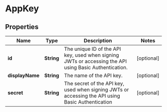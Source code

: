 

# AppKey

## Properties

Name | Type | Description | Notes
------------ | ------------- | ------------- | -------------
**id** | **String** | The unique ID of the API key, used when signing JWTs or accessing the API using Basic Authentication. |  [optional]
**displayName** | **String** | The name of the API key. |  [optional]
**secret** | **String** | The secret of the API key, used when signing JWTs or accessing the API using Basic Authentication |  [optional]



